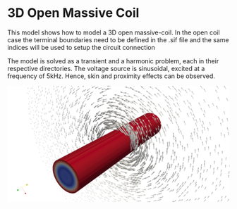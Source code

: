 
# 3D Open Massive Coil

This model shows how to model a 3D open massive-coil. In the open coil case the terminal boundaries need to be defined in the .sif file and the same indices will be used to setup the circuit connection

The model is solved as a transient and a harmonic problem, each in their respective directories. The voltage source is sinusoidal, excited at a frequency of 5kHz. Hence, skin and proximity effects can be observed. 

![Massive 3D Open Coill](massive3D_open.png)
